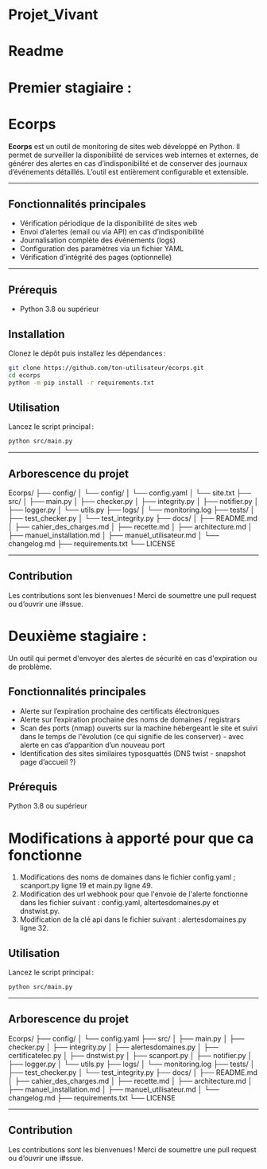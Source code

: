 # Projet_Vivant

# Readme

# Premier stagiaire :

# Ecorps

**Ecorps** est un outil de monitoring de sites web développé en Python. Il permet de surveiller la disponibilité de services web internes et externes, de générer des alertes en cas d’indisponibilité et de conserver des journaux d’événements détaillés. L’outil est entièrement configurable et extensible.

---

## Fonctionnalités principales

- Vérification périodique de la disponibilité de sites web
- Envoi d’alertes (email ou via API) en cas d’indisponibilité
- Journalisation complète des événements (logs)
- Configuration des paramètres via un fichier YAML
- Vérification d’intégrité des pages (optionnelle)

---

## Prérequis

- Python 3.8 ou supérieur

## Installation

Clonez le dépôt puis installez les dépendances :

```bash
git clone https://github.com/ton-utilisateur/ecorps.git
cd ecorps
python -m pip install -r requirements.txt
```

## Utilisation

Lancez le script principal :

```bash
python src/main.py
```

---

## Arborescence du projet

Ecorps/
├── config/
│   └── config/
│     └── config.yaml
│     └── site.txt
├── src/
│   ├── main.py
│   ├── checker.py
│   ├── integrity.py
│   ├── notifier.py
│   ├── logger.py
│   └── utils.py
├── logs/
│   └── monitoring.log
├── tests/
│   ├── test_checker.py
│   └── test_integrity.py
├── docs/
│   ├── README.md
│   ├── cahier_des_charges.md
│   ├── recette.md
│   ├── architecture.md
│   ├── manuel_installation.md
│   ├── manuel_utilisateur.md
│   └── changelog.md
├── requirements.txt
└── LICENSE

---

## Contribution

Les contributions sont les bienvenues ! Merci de soumettre une pull request ou d’ouvrir une i#ssue.

# Deuxième stagiaire :  

Un outil qui permet d'envoyer des alertes de sécurité en cas d'expiration ou de problème.

## Fonctionnalités principales

- Alerte sur l’expiration prochaine des certificats électroniques
- Alerte sur l’expiration prochaine des noms de domaines / registrars
- Scan des ports (nmap) ouverts sur la machine hébergeant le site et suivi dans le temps de l'évolution (ce qui signifie de les conserver) - avec alerte en cas d’apparition d’un nouveau port
- Identification des sites similaires typosquattés (DNS twist - snapshot page d’accueil ?)

## Prérequis

Python 3.8 ou supérieur

# Modifications à apporté pour que ca fonctionne 

1. Modifications des noms de domaines dans le fichier config.yaml ; scanport.py ligne 19 et main.py ligne 49.
2. Modification des url webhook pour que l'envoie de l'alerte fonctionne dans les fichier suivant : config.yaml, altertesdomaines.py et dnstwist.py.
3. Modification de la clé api dans le fichier suivant : alertesdomaines.py ligne 32. 

## Utilisation

Lancez le script principal :

```bash
python src/main.py
```

---

## Arborescence du projet

Ecorps/
├── config/
│   └── config.yaml
├── src/
│   ├── main.py
│   ├── checker.py
│   ├── integrity.py
│   ├── alertesdomaines.py
│   ├── certificatelec.py
│   ├── dnstwist.py
│   ├── scanport.py
│   ├── notifier.py
│   ├── logger.py
│   └── utils.py
├── logs/
│   └── monitoring.log
├── tests/
│   ├── test_checker.py
│   └── test_integrity.py
├── docs/
│   ├── README.md
│   ├── cahier_des_charges.md
│   ├── recette.md
│   ├── architecture.md
│   ├── manuel_installation.md
│   ├── manuel_utilisateur.md
│   └── changelog.md
├── requirements.txt
└── LICENSE

---

## Contribution

Les contributions sont les bienvenues ! Merci de soumettre une pull request ou d’ouvrir une i#ssue.
